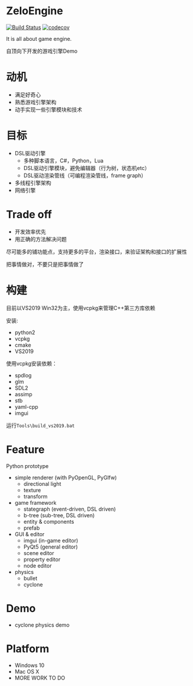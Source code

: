 # ZeloEngine

[![Build Status](https://travis-ci.org/gujans/travis-gtest-cmake-example.svg?branch=master)](https://travis-ci.org/gujans/travis-gtest-cmake-example) [![codecov](https://codecov.io/gh/gujans/travis-gtest-cmake-example/branch/master/graph/badge.svg)](https://codecov.io/gh/gujans/travis-gtest-cmake-example)

It is all about game engine.

自顶向下开发的游戏引擎Demo

# 动机

* 满足好奇心
* 熟悉游戏引擎架构
* 动手实现一些引擎模块和技术

# 目标

* DSL驱动引擎
    * 多种脚本语言，C#，Python，Lua
    * DSL驱动引擎模块，避免编辑器（行为树，状态机etc）
    * DSL驱动渲染管线（可编程渲染管线，frame graph）
* 多线程引擎架构
* 网络引擎

# Trade off

* 开发效率优先
* 用正确的方法解决问题

尽可能多的铺功能点，支持更多的平台，渲染接口，来验证架构和接口的扩展性

把事情做对，不要只是把事情做了

# 构建

目前以VS2019 Win32为主，使用vcpkg来管理C++第三方库依赖

安装:
* python2
* vcpkg
* cmake
* VS2019

使用vcpkg安装依赖：
* spdlog
* glm
* SDL2
* assimp
* stb
* yaml-cpp
* imgui

运行`Tools\build_vs2019.bat`

# Feature

Python prototype
* simple renderer (with PyOpenGL, PyGlfw)
    * directional light
    * texture
    * transform
* game framework
    * stategraph (event-driven, DSL driven)
    * b-tree (sub-tree, DSL driven)
    * entity & components
    * prefab
* GUI & editor
    * imgui (in-game editor)
    * PyQt5 (general editor)
    * scene editor
    * property editor
    * node editor
* physics
    * bullet
    * cyclone

# Demo

* cyclone physics demo

# Platform

* Windows 10
* Mac OS X
* MORE WORK TO DO
